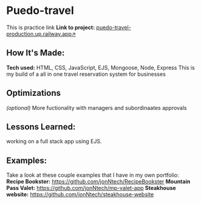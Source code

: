 # Puedo-travel

This is practice link
**Link to project:** [puedo-travel-production.up.railway.app↗](https://puedo-travel-production.up.railway.app/)

## How It's Made:
**Tech used:** HTML, CSS, JavaScript, EJS, Mongoose, Node, Express
This is my build of a all in one travel reservation system for businesses 
## Optimizations
*(optional)*
More fuctionality with managers and subordinaates approvals
## Lessons Learned:
working on a full stack app using EJS.

## Examples:
Take a look at these couple examples that I have in my own portfolio:
**Recipe Bookster:** https://github.com/jonNtech/RecipeBookster
**Mountain Pass Valet:** https://github.com/jonNtech/mp-valet-app
**Steakhouse website:** https://github.com/jonNtech/steakhouse-website
